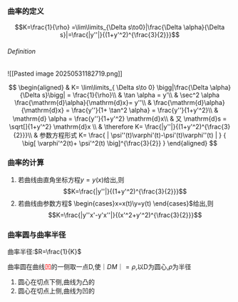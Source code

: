 ### 曲率的定义

$$K=\frac{1}{\rho} =\lim\limits_{\Delta s\to0}|\frac{\Delta \alpha}{\Delta s}|=\frac{|y''|}{(1+y'^2)^{\frac{3}{2}}}$$

###### Definition

![[Pasted image 20250531182719.png]]

$$
\begin{aligned}
	& K= \lim\limits_{ \Delta s\to 0} \bigg|\frac{\Delta \alpha}{\Delta s}\bigg| = \frac{1}{\rho}\\
	& \tan \alpha = y'\\
	& \sec^2 \alpha \frac{\mathrm{d}\alpha}{\mathrm{d}x}= y''\\
	& \frac{\mathrm{d}\alpha}{\mathrm{d}x} = \frac{y''}{1+ \tan^2 \alpha} = \frac{y''}{1+y'^2}\\
	& \mathrm{d} \alpha = \frac{y''}{1+y'^2} \mathrm{d}x\\
	& 又 \mathrm{d}s = \sqrt[]{1+y'^2} \mathrm{d}x \\
	& \therefore
	K= \frac{|y''|}{(1+y'^2)^{\frac{3}{2}}}\\
	& 参数方程形式 K=
	\frac{ | \psi''(t)\varphi'(t)-\psi'(t)\varphi''(t) | }
	{ \big[ \varphi'^2(t)+ \psi'^2(t) \big]^{\frac{3}{2}} }
\end{aligned}
$$

### 曲率的计算

1. 若曲线由直角坐标方程$y=y(x)$给出,则
   $$K=\frac{|y''|}{(1+y'^2)^{\frac{3}{2}}}$$
2. 若曲线由参数方程$
\begin{cases}x=x(t)\\y=y(t)
\end{cases}$给出,则
   $$K=\frac{|y''x'-y'x''|}{(x'^2+y'^2)^{\frac{3}{2}}}$$

### 曲率圆与曲率半径

曲率半径:$R=\frac{1}{K}$

曲率圆在曲线<font color=red>凹</font>的一侧取一点D,使$｜DM｜=\rho$,以D为圆心,$\rho$为半径

1. 圆心在切点下侧,曲线为凸的
2. 圆心在切点上侧,曲线为凹的
